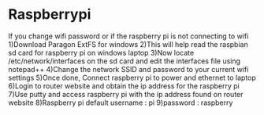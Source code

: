 # Raspberrypi



If you change wifi password or if the raspberry pi is not connecting to wifi
1)Download Paragon ExtFS for windows 
2)This will help read the raspbian sd card for raspberry pi on windows laptop
3)Now locate /etc/network/interfaces on the sd card and edit the interfaces file using notepad++
4)Change the network SSID and password to your current wifi settings
5)Once done, Connect raspberry pi to power and ethernet to laptop
6)Login to router website and obtain the ip address for the raspberry pi
7)Use putty and access raspberry pi with the ip address found on router website
8)Raspberry pi default username : pi
9)password : raspberry
